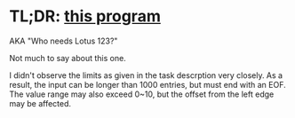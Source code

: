 # TL;DR: [this program](./main.py)

AKA "Who needs Lotus 123?"

Not much to say about this one.

I didn't observe the limits as given in the task descrption very closely.
As a result, the input can be longer than 1000 entries, but must end with an EOF.
The value range may also exceed 0~10, but the offset from the left edge may be affected.
